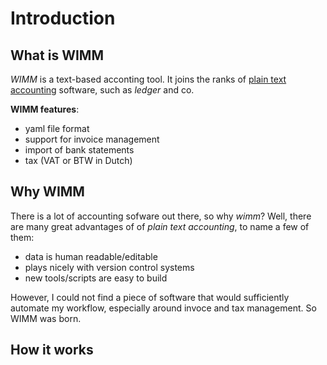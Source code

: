 # Introduction 

## What is WIMM

*WIMM* is a text-based acconting tool. It joins the ranks of [plain text accounting](https://plaintextaccounting.org/) software, such as *ledger* and co.

**WIMM features**:

* yaml file format
* support for invoice management
* import of bank statements 
* tax (VAT or BTW in Dutch)


## Why WIMM 

There is a lot of accounting sofware out there, so why *wimm*? 
Well, there are many great advantages of of *plain text accounting*, to name a few of them:

* data is human readable/editable
* plays nicely with version control systems
* new tools/scripts are easy to build

However, I could not find a piece of software that would sufficiently automate my workflow, especially around invoce and tax management. So WIMM was born.

## How it works


